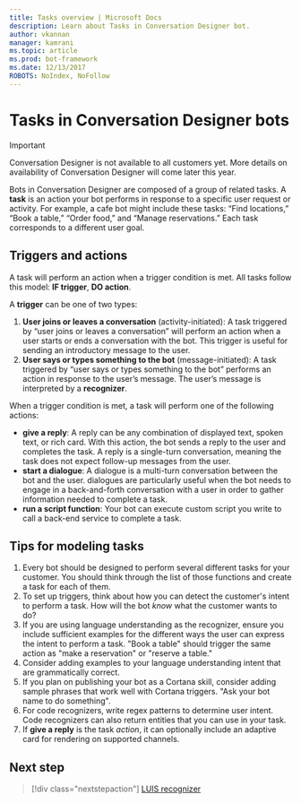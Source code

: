 ```yaml
---
title: Tasks overview | Microsoft Docs
description: Learn about Tasks in Conversation Designer bot.
author: vkannan
manager: kamrani
ms.topic: article
ms.prod: bot-framework
ms.date: 12/13/2017
ROBOTS: NoIndex, NoFollow
---
```


# Tasks in Conversation Designer bots
> [!IMPORTANT]
> Conversation Designer is not available to all customers yet. More details on
> availability of Conversation Designer will come later this year.

Bots in Conversation Designer are composed of a group of related tasks. A **task** is an action your bot performs in response to a specific user request or activity. For example, a cafe bot might include these tasks: “Find locations,” “Book a table,” “Order food,” and “Manage reservations.” Each task corresponds to a different user goal. 

## Triggers and actions
A task will perform an action when a trigger condition is met. All tasks follow this model: **IF trigger**, **DO action**.

A **trigger** can be one of two types:
1. **User joins or leaves a conversation** (activity-initiated): A task triggered by “user joins or leaves a conversation” will perform an action when a user starts or ends a conversation with the bot. This trigger is useful for sending an introductory message to the user. 
2. **User says or types something to the bot** (message-initiated): A task triggered by “user says or types something to the bot” performs an action in response to the user’s message. The user’s message is interpreted by a **recognizer**.

When a trigger condition is met, a task will perform one of the following actions:
- **give a reply**: A reply can be any combination of displayed text, spoken text, or rich card. With this action, the bot sends a reply to the user and completes the task. A reply is a single-turn conversation, meaning the task does not expect follow-up messages from the user.
- **start a dialogue**: A dialogue is a multi-turn conversation between the bot and the user. dialogues are particularly useful when the bot needs to engage in a back-and-forth conversation with a user in order to gather information needed to complete a task.
- **run a script function**: Your bot can execute custom script you write to call a back-end service to complete a task.

## Tips for modeling tasks

1. Every bot should be designed to perform several different tasks for your customer. You should think through the list of those functions and create a task for each of them.
2. To set up triggers, think about how you can detect the customer's intent to perform a task. How will the bot *know* what the customer wants to do?
3. If you are using language understanding as the recognizer, ensure you include sufficient examples for the different ways the user can express the intent to perform a task. "Book a table" should trigger the same action as "make a reservation" or "reserve a table."
4. Consider adding examples to your language understanding intent that are grammatically correct.
5. If you plan on publishing your bot as a Cortana skill, consider adding sample phrases that work well with Cortana triggers. "Ask your bot name to do something". 
6. For code recognizers, write regex patterns to determine user intent. Code recognizers can also return entities that you can use in your task.
7. If **give a reply** is the task *action*, it can optionally include an adaptive card for rendering on supported channels.

## Next step
> [!div class="nextstepaction"]
> [LUIS recognizer](conversation-designer-luis.md)
